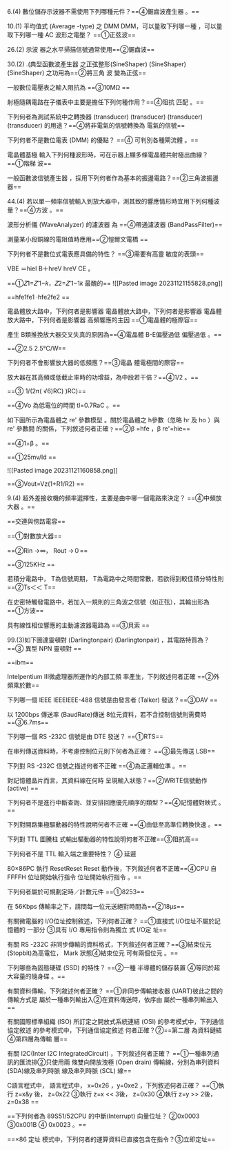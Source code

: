 
6.(4)  數位儲存示波器不需使用下列哪種元件？==④鋸齒波產生器 。==

10.(1)  平均值式 (Average -type) 之 DMM DMM，可以量取下列哪一種 ，可以量取下列哪一種 AC 波形之電壓？ ==①正弦波==

26.(2)  示波 器之水平掃描信號通常使用==②鋸齒波==

30.(2) .(典型函數波產生器 之正弦整形(SineShaper) (SineShaper) (SineShaper) 之功用為==②將三角 波 變為正弦==

一般數位電壓表之輸入阻抗為 ==③10MΩ ==

射極隨耦電路在子儀表中主要是擔任下列何種作用？==④阻抗 匹配 。==

下列何者為測試系統中之轉換器 (transducer) (transducer) (transducer) (transducer) 的用途？==④將非電氣的信號轉換為 電氣的信號==

下列何者不是數位電表 (DMM) 的優點？ ==④ 可判別各種閘流體 。==

電晶體基極 輸入下列何種波形時，可在示器上顯多條電晶體共射極出曲線？   ==①階梯 波==

一般函數波信號產生器 ，採用下列何者作為基本的振盪電路？==②三角波振盪 器==

44.(4) 若以單一頻率信號輸入到放大器中，測其致的響應情形時宜用下列何種波量？==④方波 。==

波形分析儀 (WaveAnalyzer)  的濾波器 為 ==④帶通濾波器 (BandPassFilter)==

測量某小段銅線的電阻值時應用==②愷爾文電橋 ==

下列何者不是數位式電表應具備的特性？ ==③需要有高靈 敏度的表頭==

VBE ＝hieI B＋hreV hreV CE 。

==①𝑍1=𝑍′1−𝑘，𝑍2=𝑍′1−1𝑘 最醜的==
![[Pasted image 20231121155828.png]]


==hfe1fe1 ‧hfe2fe2 ==


電晶體放大路中，下列何者是影響器 電晶體放大路中，下列何者是影響器 電晶體放大路中，下列何者是影響器 高頻響應的主因 ==①電晶體的極際容==

產生 B類推挽放大器交叉失真的原因為==④電晶體 B-E偏壓過低 偏壓過低 。==

==②2.5 2.5℃/W==

下列何者不會影響放大器的低頻應？==③電晶 體電極間的際容==

放大器在其高頻或低截止率時的功增益，為中段若干倍？==④1/2 。==

==③ 1/(2π( √6)RC) )RC)==

==④Vo 為低電位的時間  tl=0.7RaC 。==

如下圖所示為電晶體之 re' 參數模型 。關於電晶體之 h參數（忽略 hr 及 ho ）與 re' 參數間 的關係，下列敘述何者正確﹖==②β =hfe ，β re'=hie==

==④1+β 。==

==①25mv/Id ==

![[Pasted image 20231121160858.png]]



==③Vout=Vz(1+R1/R2) ==

9.(4) 超外差接收機的頻率選擇性，主要是由中哪一個電路來決定？ ==④中頻放大器 。==

==交連與傍路電容==

==①對數放大器==

==②Rin →∞， Rout →０==

==③125KHz ==

若積分電路中， T為信號周期， T為電路中之時間常數，若欲得到較佳積分特性則==②Ts＜＜ T==

在史密特觸發電路中，若加入一規則的三角波之信號（如正弦），其輸出形為 ==①方波==

具有線性相位響應的主動濾波器電路為 ==③貝索 ==

99.(3)如下圖達靈頓對 (Darlingtonpair) (Darlingtonpair) ，其電路特質為？ ==③ 異型 NPN 靈頓對 ==

==ibm==

Intelpentium Ⅲ微處理器所運作的內部工頻 率產生，下列敘述何者正確 ==②外 頻乘於數==

下列哪一個 IEEE IEEEIEEE-488 信號是由發言者 (Talker)  發送？==③DAV ==

以 1200bps 傳送率 (BaudRate)傳送 8位元資料，若不含控制信號則需費時==③6.7ms==


下列哪一個 RS -232C 信號是由 DTE 發送？ ==①RTS==

在串列傳送資料時，不考慮控制位元則下何者為正確？ ==③最先傳送 LSB==

下列對 RS -232C 信號之描述何者不正確 ==④為正邏輯位準 。==

對記憶體晶片而言，其資料線在何時 呈現輸入狀態？==②WRITE信號動作 (active) ==

下列何者不是進行中斷查詢、並安排回應優先順序的類型？==④記憶體對映式 。==

下列對開路集極驅動器的特性說明何者不正確 ==④由低至高準位轉換快速 。==

下列對 TTL 圖騰柱 式輸出驅動器的特性說明何者不正確==③阻抗高==

下列何者不是 TTL 輸入端之重要特性？ ④ 延遲

80×86PC 執行 ResetReset Reset 動作後，下列敘述何者不正確==④CPU 自 FFFFH 位址開始執行指令 位址開始執行指令 。==

下列何者屬於可規劃定時／計數元件 ==①8253==

在 56Kbps 傳輸率之下，請問每一位元送絕對時間為==②18μs==

有關微電腦的 I/O位址控制敘述，下列何者正確？ ==①直接式  I/O位址不屬於記憶體的 一部分  ③具有 I/O 專用指令則為獨立 式  I/O定 址==

有關 RS -232C 非同步傳輸的資料格式，下列敘述何者正確？==③結束位元 (Stopbit)為高電位， Mark 狀態④結束位元 可有兩個位元 。==

下列哪些為固態硬碟 (SSD) 的特性？ ==②一種 半導體的儲存裝置  ④等同於超大容量的隨身碟 。==

有關資料傳輸，下列敘述何者正確？ ==①非同步傳輸接收器 (UART)彼此之間的傳輸方式是 屬於一種串列輸出入②在資料傳送時，依序由 屬於一種串列輸出入==

有關國際標準組織 (ISO)  所訂定之開放式系統連結  (OSI) 的參考模式中，下列通信協定敘述 的參考模式中，下列通信協定敘述 何者正確？②==第二層 為資料鏈結④第四層為傳輸 層==

有關 I2C(Inter I2C IntegratedCircuit) ，下列敘述何者正確？  ==①一種串列通訊的匯流排②只使用兩 條雙向開放洩極 (Open drain)  傳輸線，分別為串列資料 (SDA)線及串列時脈 線及串列時脈 (SCL) 線==

C語言程式中， 語言程式中， x=0x26 ，y=0xe2 ，下列敘述何者正確？ ==①執行 z=x&y 後， z=0x22  ③執行 z=x << 3後， z=0x30 ④執行 z=y >> 2後， z=0x38 ==

==下列何者為 89S51/52CPU 的中斷(Interrupt) 向量位址？ ②0x0003 ③0x001B ④ 0x0023 。==

==×86 定址 模式中，下列何者的運算資料已直接包含在指令？③立即定址==

